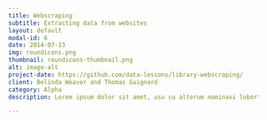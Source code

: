 ```yaml
---
title: Webscraping
subtitle: Extracting data from websites
layout: default
modal-id: 6
date: 2014-07-13
img: roundicons.png
thumbnail: roundicons-thumbnail.png
alt: image-alt
project-date: https://github.com/data-lessons/library-webscraping/
client: Belinda Weaver and Thomas Guignard
category: Alpha
description: Lorem ipsum dolor sit amet, usu cu alterum nominavi lobortis. At duo novum diceret. Tantas apeirian vix et, usu sanctus postulant inciderint ut, populo diceret necessitatibus in vim. Cu eum dicam feugiat noluisse.

---
```

